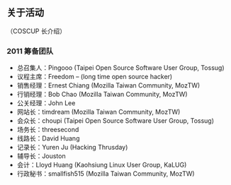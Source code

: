 ## 关于活动

（COSCUP 长介绍）

### 2011 筹备团队

* 总召集人：Pingooo (Taipei Open Source Software User Group, Tossug)
* 议程主席：Freedom – (long time open source hacker)
* 销售经理：Ernest Chiang (Mozilla Taiwan Community, MozTW)
* 行销经理：Bob Chao (Mozilla Taiwan Community, MozTW)
* 公关经理：John Lee
* 网站长：timdream (Mozilla Taiwan Community, MozTW)
* 会众长：choupi (Taipei Open Source Software User Group, Tossug)
* 场务长：threesecond
* 线路长：David Huang
* 记录长：Yuren Ju (Hacking Thrusday)
* 辅导长：Jouston
* 会计：Lloyd Huang (Kaohsiung Linux User Group, KaLUG)
* 行政秘书：smallfish515 (Mozilla Taiwan Community, MozTW)